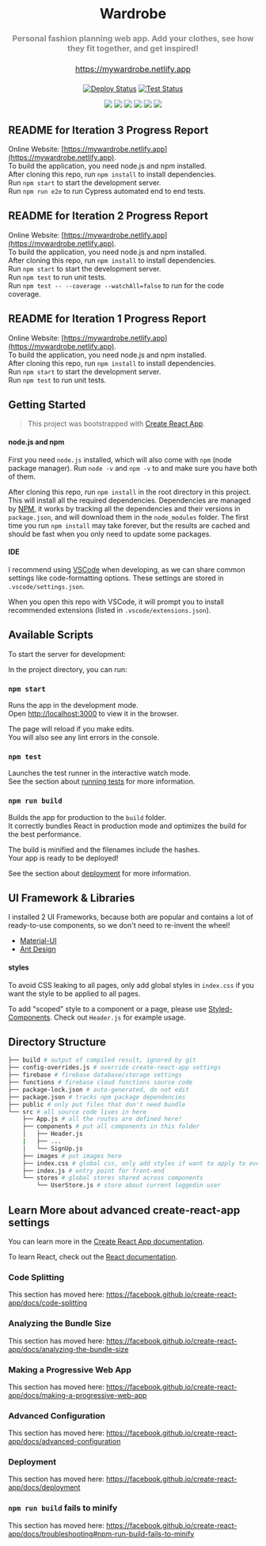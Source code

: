 <h1 align="center">
  Wardrobe
  <h4 align="center" style="font-size: 16px; color: #888">
    Personal fashion planning web app. Add your clothes, see how they fit together, and get inspired!
  </h4>
  <h4 align="center" style="font-size: 16px; font-weight: normal">
    <a href="https://mywardrobe.netlify.app">https://mywardrobe.netlify.app</a>
  </h4>
</h1>

<p align="center">
  <a href="https://app.netlify.com/sites/mywardrobe/deploys"><img src="https://api.netlify.com/api/v1/badges/dd13f707-aa91-4842-a4ab-a0e6bbc475f4/deploy-status" alt="Deploy Status"></a>
  <a href="https://circleci.com/gh/ooxxro/wardrobe/tree/master"><img src="https://img.shields.io/circleci/project/github/ooxxro/wardrobe/master.svg?sanitize=true" alt="Test Status"></a>
<!--   <a href="https://codecov.io/github/ooxxro/wardrobe?branch=master"><img src="https://img.shields.io/codecov/c/github/ooxxro/wardrobe/master.svg?sanitize=true" alt="Coverage Status"></a> -->
</p>

<p align="center">
  <img src="screenshots/random.jpg">
  <img src="screenshots/design.jpg">
  <img src="screenshots/design-done.jpg">
  <img src="screenshots/my-favorites.jpg">
  <img src="screenshots/my-wardrobe.jpg">
  <img src="screenshots/my-wardrobe-all.jpg">
</p>

## README for Iteration 3 Progress Report

Online Website: [https://mywardrobe.netlify.app](https://mywardrobe.netlify.app).  
To build the application, you need node.js and npm installed.  
After cloning this repo, run `npm install` to install dependencies.  
Run `npm start` to start the development server.  
Run `npm run e2e` to run Cypress automated end to end tests.

## README for Iteration 2 Progress Report

Online Website: [https://mywardrobe.netlify.app](https://mywardrobe.netlify.app).  
To build the application, you need node.js and npm installed.  
After cloning this repo, run `npm install` to install dependencies.  
Run `npm start` to start the development server.  
Run `npm test` to run unit tests.  
Run `npm test -- --coverage --watchAll=false` to run for the code coverage.

## README for Iteration 1 Progress Report

Online Website: [https://mywardrobe.netlify.app](https://mywardrobe.netlify.app).  
To build the application, you need node.js and npm installed.  
After cloning this repo, run `npm install` to install dependencies.  
Run `npm start` to start the development server.  
Run `npm test` to run unit tests.

## Getting Started

> This project was bootstrapped with [Create React App](https://github.com/facebook/create-react-app).

#### node.js and npm

First you need `node.js` installed, which will also come with `npm` (node package manager). Run `node -v` and `npm -v` to and make sure you have both of them.

After cloning this repo, run `npm install` in the root directory in this project. This will install all the required dependencies. Dependencies are managed by [NPM](https://www.npmjs.com/), it works by tracking all the dependencies and their versions in `package.json`, and will download them in the `node_modules` folder. The first time you run `npm install` may take forever, but the results are cached and should be fast when you only need to update some packages.

#### IDE

I recommend using [VSCode](https://code.visualstudio.com/) when developing, as we can share common settings like code-formatting options. These settings are stored in `.vscode/settings.json`.

When you open this repo with VSCode, it will prompt you to install recommended extensions (listed in `.vscode/extensions.json`).

## Available Scripts

To start the server for development:

In the project directory, you can run:

### `npm start`

Runs the app in the development mode.<br />
Open [http://localhost:3000](http://localhost:3000) to view it in the browser.

The page will reload if you make edits.<br />
You will also see any lint errors in the console.

### `npm test`

Launches the test runner in the interactive watch mode.<br />
See the section about [running tests](https://facebook.github.io/create-react-app/docs/running-tests) for more information.

### `npm run build`

Builds the app for production to the `build` folder.<br />
It correctly bundles React in production mode and optimizes the build for the best performance.

The build is minified and the filenames include the hashes.<br />
Your app is ready to be deployed!

See the section about [deployment](https://facebook.github.io/create-react-app/docs/deployment) for more information.

## UI Framework & Libraries

I installed 2 UI Frameworks, because both are popular and contains a lot of ready-to-use components, so we don't need to re-invent the wheel!

- [Material-UI](https://material-ui.com/)
- [Ant Design](https://ant.design/)

#### styles

To avoid CSS leaking to all pages, only add global styles in `index.css` if you want the style to be applied to all pages.

To add "scoped" style to a component or a page, please use [Styled-Components](https://styled-components.com/). Check out `Header.js` for example usage.

## Directory Structure

```sh
├── build # output of compiled result, ignored by git
├── config-overrides.js # override create-react-app settings
├── firebase # firebase database/storage settings
├── functions # firebase cloud functions source code
├── package-lock.json # auto-generated, do not edit
├── package.json # tracks npm package dependencies
├── public # only put files that don't need bundle
└── src # all source code lives in here
    ├── App.js # all the routes are defined here!
    ├── components # put all components in this folder
    │   ├── Header.js
    |   ├── ...
    │   └── SignUp.js
    ├── images # put images here
    ├── index.css # global css, only add styles if want to apply to every page
    ├── index.js # entry point for front-end
    └── stores # global stores shared across components
        └── UserStore.js # store about current loggedin user
```

## Learn More about advanced create-react-app settings

You can learn more in the [Create React App documentation](https://facebook.github.io/create-react-app/docs/getting-started).

To learn React, check out the [React documentation](https://reactjs.org/).

### Code Splitting

This section has moved here: https://facebook.github.io/create-react-app/docs/code-splitting

### Analyzing the Bundle Size

This section has moved here: https://facebook.github.io/create-react-app/docs/analyzing-the-bundle-size

### Making a Progressive Web App

This section has moved here: https://facebook.github.io/create-react-app/docs/making-a-progressive-web-app

### Advanced Configuration

This section has moved here: https://facebook.github.io/create-react-app/docs/advanced-configuration

### Deployment

This section has moved here: https://facebook.github.io/create-react-app/docs/deployment

### `npm run build` fails to minify

This section has moved here: https://facebook.github.io/create-react-app/docs/troubleshooting#npm-run-build-fails-to-minify

